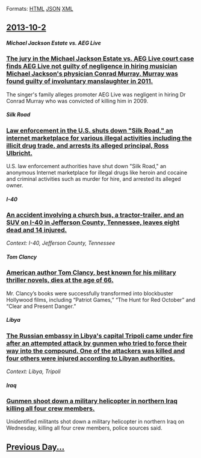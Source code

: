 
Formats: [HTML](2013/10/2/index.html)  [JSON](2013/10/2/index.json)  [XML](2013/10/2/index.xml)  

## [2013-10-2](/news/2013/10/2/index.md)

##### Michael Jackson Estate vs. AEG Live
### [The jury in the Michael Jackson Estate vs. AEG Live court case finds AEG Live not guilty of negligence in hiring musician Michael Jackson's physician Conrad Murray. Murray was found guilty of involuntary manslaughter in 2011. ](/news/2013/10/2/the-jury-in-the-michael-jackson-estate-vs-aeg-live-court-case-finds-aeg-live-not-guilty-of-negligence-in-hiring-musician-michael-jackson-s.md)
The singer&#039;s family alleges promoter AEG Live was negligent in hiring Dr Conrad Murray who was convicted of killing him in 2009.

##### Silk Road
### [Law enforcement in the U.S. shuts down "Silk Road," an internet marketplace for various illegal activities including the illicit drug trade, and arrests its alleged principal, Ross Ulbricht. ](/news/2013/10/2/law-enforcement-in-the-u-s-shuts-down-silk-road-an-internet-marketplace-for-various-illegal-activities-including-the-illicit-drug-trade.md)
U.S. law enforcement authorities have shut down &quot;Silk Road,&quot; an anonymous Internet marketplace for illegal drugs like heroin and cocaine and criminal activities such as murder for hire, and arrested its alleged owner.

##### I-40
### [An accident involving a church bus, a tractor-trailer, and an SUV on I-40 in Jefferson County, Tennessee, leaves eight dead and 14 injured. ](/news/2013/10/2/an-accident-involving-a-church-bus-a-tractor-trailer-and-an-suv-on-i-40-in-jefferson-county-tennessee-leaves-eight-dead-and-14-injured.md)
_Context: I-40, Jefferson County, Tennessee_

##### Tom Clancy
### [American author Tom Clancy, best known for his military thriller novels, dies at the age of 66. ](/news/2013/10/2/american-author-tom-clancy-best-known-for-his-military-thriller-novels-dies-at-the-age-of-66.md)
Mr. Clancy’s books were successfully transformed into blockbuster Hollywood films, including “Patriot Games,” “The Hunt for Red October” and “Clear and Present Danger.”

##### Libya
### [The Russian embassy in Libya's capital Tripoli came under fire after an attempted attack by gunmen who tried to force their way into the compound. One of the attackers was killed and four others were injured according to Libyan authorities. ](/news/2013/10/2/the-russian-embassy-in-libya-s-capital-tripoli-came-under-fire-after-an-attempted-attack-by-gunmen-who-tried-to-force-their-way-into-the-com.md)
_Context: Libya, Tripoli_

##### Iraq
### [Gunmen shoot down a military helicopter in northern Iraq killing all four crew members. ](/news/2013/10/2/gunmen-shoot-down-a-military-helicopter-in-northern-iraq-killing-all-four-crew-members.md)
Unidentified militants shot down a military helicopter in northern Iraq on Wednesday, killing all four crew members, police sources said.

## [Previous Day...](/news/2013/10/1/index.md)

